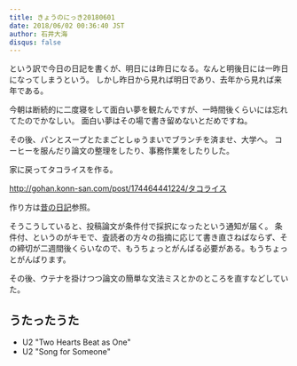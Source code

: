 ```yaml
---
title: きょうのにっき20180601
date: 2018/06/02 00:36:40 JST
author: 石井大海
disqus: false
---
```


という訳で今日の日記を書くが、明日には昨日になる。なんと明後日には一昨日になってしまうという。
しかし昨日から見れば明日であり、去年から見れば来年である。

今朝は断続的に二度寝をして面白い夢を観たんですが、一時間後くらいには忘れてたのでかなしい。
面白い夢はその場で書き留めないとだめですね。

その後、パンとスープとたまごとしゅうまいでブランチを済ませ、大学へ。
コーヒーを服んだり論文の整理をしたり、事務作業をしたりした。

家に戻ってタコライスを作る。

<div class="tumblr-post" data-href="https://embed.tumblr.com/embed/post/NvJbxbG4ja_bU6ZaCP5BrA/174464441224" data-did="21f2731a75fd520973d7745000e41c5b693f2df1"><a href="http://gohan.konn-san.com/post/174464441224/タコライス">http://gohan.konn-san.com/post/174464441224/タコライス</a></div>  <script async src="https://assets.tumblr.com/post.js"></script>

作り方は[昔の日記](./20180419.html)参照。

そうこうしていると、投稿論文が条件付で採択になったという通知が届く。
条件付、というのがキモで、査読者の方々の指摘に応じて書き直さねばならず、その締切が二週間後くらいなので、もうちょっとがんばる必要がある。もうちょっとがんばります。

その後、ウテナを掛けつつ論文の簡単な文法ミスとかのところを直すなどしていた。

## うたったうた
* U2 "Two Hearts Beat as One"
* U2 "Song for Someone"
